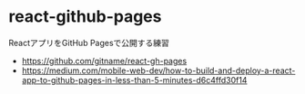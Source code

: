 react-github-pages
==

ReactアプリをGitHub Pagesで公開する練習

- https://github.com/gitname/react-gh-pages
- https://medium.com/mobile-web-dev/how-to-build-and-deploy-a-react-app-to-github-pages-in-less-than-5-minutes-d6c4ffd30f14

